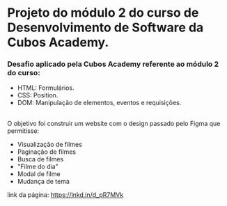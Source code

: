 # Projeto do módulo 2 do curso de Desenvolvimento de Software da Cubos Academy.

### Desafio aplicado pela Cubos Academy referente ao módulo 2 do curso:


- HTML: Formulários.
- CSS: Position.
- DOM: Manipulação de elementos, eventos e requisições.
<br>
O objetivo foi construir um website com o design passado pelo Figma que permitisse:

- Visualização de filmes
- Paginação de filmes
- Busca de filmes
- "Filme do dia"
- Modal de filme
- Mudança de tema


link da página: https://lnkd.in/d_pR7MVk
